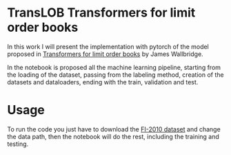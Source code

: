 # TransLOB Transformers for limit order books
In this work I will present the implementation with pytorch of the model proposed in [Transformers for limit order books](https://arxiv.org/pdf/2003.00130.pdf) by James Wallbridge.

In the notebook is proposed all the machine learning pipeline, starting from the loading of the dataset, passing from the labeling method, creation of the datasets and dataloaders, ending with the train, validation and test.

# Usage

To run the code you just have to download the [FI-2010 dataset](https://etsin.fairdata.fi/dataset/73eb48d7-4dbc-4a10-a52a-da745b47a649/data) and change the data path, then the notebook will do the rest, including the training and testing.
